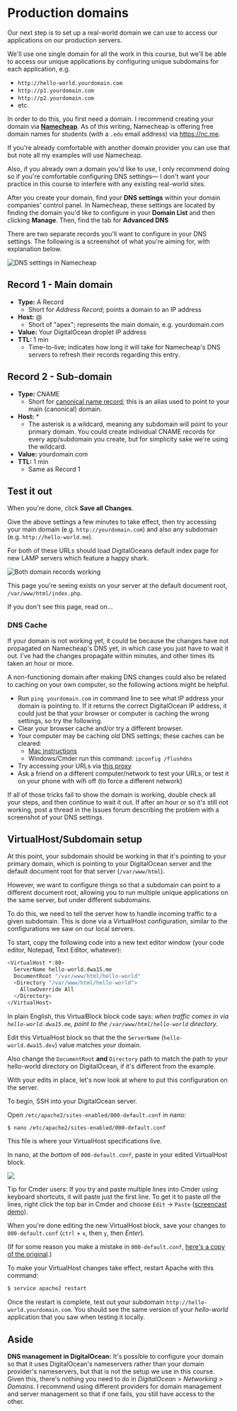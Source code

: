 # Production domains

Our next step is to set up a real-world domain we can use to access our applications on our production servers.

We'll use one single domain for all the work in this course, but we'll be able to access our unique applications by configuring unique subdomains for each application, e.g.

* `http://hello-world.yourdomain.com`
* `http://p1.yourdomain.com`
* `http://p2.yourdomain.com`
* etc.

In order to do this, you first need a domain. I recommend creating your domain via **[Namecheap](http://www.namecheap.com/?aff=61057)**. As of this writing, Namecheap is offering free domain names for students (with a `.edu` email address) via <https://nc.me>.

If you're already comfortable with another domain provider you can use that but note all my examples will use Namecheap.

Also, if you already own a domain you'd like to use, I only recommend doing so if you're comfortable configuring DNS settings&mdash; I don't want your practice in this course to interfere with any existing real-world sites.

After you create your domain, find your **DNS settings** within your domain companies' control panel. In Namecheap, these settings are located by finding the domain you'd like to configure in your **Domain List** and then clicking **Manage**. Then, find the tab for **Advanced DNS**

There are two separate records you'll want to configure in your DNS settings. The following is a screenshot of what you're aiming for, with explanation below.

<img src='https://s3.amazonaws.com/making-the-internet/version-control-namecheap-dns@2x.png' style='max-width:1000px;' alt='DNS settings in Namecheap'>

## Record 1 - Main domain

* **Type:** A Record
  * Short for _Address Record_; points a domain to an IP address
* **Host:** @
  * Short of "apex"; represents the main domain, e.g. yourdomain.com
* **Value:** Your DigitalOcean droplet IP address
* **TTL:** 1 min
  * Time-to-live; indicates how long it will take for Namecheap's DNS servers to refresh their records regarding this entry.

## Record 2 - Sub-domain

* **Type:** CNAME
  * Short for [canonical name record](https://en.wikipedia.org/wiki/CNAME_record); this is an alias used to point to your main (canonical) domain.
* **Host:** \*
  * The asterisk is a wildcard, meaning any subdomain will point to your primary domain. You could create individual CNAME records for every app/subdomain you create, but for simplicity sake we're using the wildcard.
* **Value:** yourdomain.com
* **TTL:** 1 min
  * Same as Record 1

## Test it out

When you're done, click **Save all Changes**.

Give the above settings a few minutes to take effect, then try accessing your main domain (e.g. `http://yourdomain.com`) and also any subdomain (e.g. `http://hello-world.me`).

For both of these URLs should load DigitalOceans default index page for new LAMP servers which feature a happy shark.

<img src='https://s3.amazonaws.com/making-the-internet/version-control-both-domain-records-working@2x.png' style='max-width:1000px;' alt='Both domain records working'>

This page you're seeing exists on your server at the default document root, `/var/www/html/index.php`.

If you don't see this page, read on...

### DNS Cache

If your domain is not working yet, it could be because the changes have not propagated on Namecheap's DNS yet, in which case you just have to wait it out. I've had the changes propagate within minutes, and other times its taken an hour or more.

A non-functioning domain after making DNS changes could also be related to caching on your own computer, so the following actions might be helpful.

* Run `ping yourdomain.com` in command line to see what IP address your domain is pointing to. If it returns the correct DigitalOcean IP address, it could just be that your browser or computer is caching the wrong settings, so try the following.
* Clear your browser cache and/or try a different browser.
* Your computer may be caching old DNS settings; these caches can be cleared:
  * [Mac instructions](https://support.apple.com/en-us/HT202516)
  * Windows/Cmder run this command: `ipconfig /flushdns`
* Try accessing your URLs via [this proxy](http://megaproxy.com/freesurf)
* Ask a friend on a different computer/network to test your URLs, or test it on your phone with wifi off (to force a different network)

If all of those tricks fail to show the domain is working, double check all your steps, and then continue to wait it out. If after an hour or so it's still not working, post a thread in the Issues forum describing the problem with a screenshot of your DNS settings.

## VirtualHost/Subdomain setup

At this point, your subdomain should be working in that it's pointing to your primary domain, which is pointing to your DigitalOcean server and the default document root for that server (`/var/www/html`).

However, we want to configure things so that a subdomain can point to a different document root, allowing you to run multiple unique applications on the same server, but under different subdomains.

To do this, we need to tell the server how to handle incoming traffic to a given subdomain. This is done via a VirtualHost configuration, similar to the configurations we saw on our local servers.

To start, copy the following code into a new text editor window (your code editor, Notepad, Text Editor, whatever):

```bash
<VirtualHost *:80>
  ServerName hello-world.dwa15.me
  DocumentRoot "/var/www/html/hello-world"
  <Directory "/var/www/html/hello-world">
    AllowOverride All
  </Directory>
</VirtualHost>
```

In plain English, this VirtualBlock block code says: _when traffic comes in via `hello-world.dwa15.me`, point to the `/var/www/html/hello-world` directory_.

Edit this VirtualHost block so that the the `ServerName` (`hello-world.dwa15.dev`) value matches _your_ domain.

Also change the `DocumentRoot` **and** `Directory` path to match the path to your hello-world directory on DigitalOcean, if it's different from the example.

With your edits in place, let's now look at where to put this configuration on the server.

To begin, SSH into your DigitalOcean server.

Open `/etc/apache2/sites-enabled/000-default.conf` in nano:

```bash
$ nano /etc/apache2/sites-enabled/000-default.conf
```

This file is where your VirtualHost specifications live.

In nano, at the _bottom_ of `000-default.conf`, paste in your edited VirtualHost block.

<img src='https://s3.amazonaws.com/making-the-internet/vc-pasting-virtual-host-block@2x.png' style='max-width:1152px'>

Tip for Cmder users: If you try and paste multiple lines into Cmder using keyboard shortcuts, it will paste just the first line. To get it to paste _all_ the lines, right click the top bar in Cmder and choose `Edit` -> `Paste` ([screencast demo](http://screencast.com/t/u43zTSEx4GKl)).

When you're done editing the new VirtualHost block, save your changes to `000-default.conf` (`ctrl` + `x`, then `y`, then _Enter_).

(If for some reason you make a mistake in `000-default.conf`, [here's a copy of the original](https://gist.github.com/susanBuck/790ea5a0d1ad7d02e586).)

To make your VirtualHost changes take effect, restart Apache with this command:

```bash
$ service apache2 restart
```

Once the restart is complete, test out your subdomain `http://hello-world.yourdomain.com`. You should see the same version of your _hello-world_ application that you saw when testing it locally.

## Aside

**DNS management in DigitalOcean:** It's possible to configure your domain so that it uses DigitalOcean's nameservers rather than your domain provider's nameservers, but that is not the setup we use in this course. Given this, there's nothing you need to do in _DigitalOcean_ > _Networking_ > _Domains_. I recommend using different providers for domain management and server management so that if one fails, you still have access to the other.
